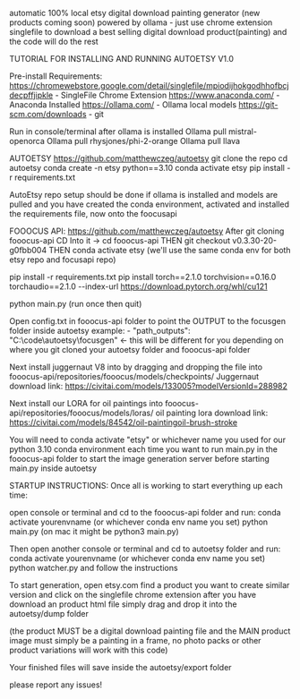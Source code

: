 automatic 100% local etsy digital download painting generator (new products coming soon)
powered by ollama - just use chrome extension singlefile to download a best selling digital download product(painting) and the code will do the rest

TUTORIAL FOR INSTALLING AND RUNNING AUTOETSY V1.0


Pre-install Requirements: https://chromewebstore.google.com/detail/singlefile/mpiodijhokgodhhofbcjdecpffjipkle - SingleFile Chrome Extension
https://www.anaconda.com/ - Anaconda Installed
https://ollama.com/ - Ollama local models
https://git-scm.com/downloads - git

Run in console/terminal after ollama is installed
Ollama pull mistral-openorca
Ollama pull rhysjones/phi-2-orange
Ollama pull llava

AUTOETSY
https://github.com/matthewczeg/autoetsy
git clone the repo
cd autoetsy
conda create -n etsy python==3.10
conda activate etsy
pip install -r requirements.txt

AutoEtsy repo setup should be done if ollama is installed and models are pulled and you have created the conda environment, activated and installed the requirements file, now onto the foocusapi

FOOOCUS API:
https://github.com/matthewczeg/autoetsy
After git cloning fooocus-api
CD Into it -> cd fooocus-api
THEN
git checkout v0.3.30-20-g0fbb004
THEN
conda activate etsy 
(we'll use the same conda env for both etsy repo and focusapi repo)


pip install -r requirements.txt 
pip install torch==2.1.0 torchvision==0.16.0 torchaudio==2.1.0 --index-url https://download.pytorch.org/whl/cu121

python main.py (run once then quit)

Open config.txt in fooocus-api folder to point the OUTPUT to the focusgen folder inside autoetsy
example: - "path_outputs": "C:\\code\\autoetsy\\focusgen" <- this will be different for you depending on where you git cloned your autoetsy folder and fooocus-api folder

Next install juggernaut V8 into by dragging and dropping the file into 
fooocus-api/repositories/fooocus/models/checkpoints/
Juggernaut download link: https://civitai.com/models/133005?modelVersionId=288982

Next install our LORA for oil paintings into
fooocus-api/repositories/fooocus/models/loras/
oil painting lora download link: https://civitai.com/models/84542/oil-paintingoil-brush-stroke

You will need to conda activate "etsy" or whichever name you used for our python 3.10 conda environment each time you want to run main.py in the fooocus-api folder to start the image generation server before starting main.py inside autoetsy


STARTUP INSTRUCTIONS:
Once all is working to start everything up each time:

open console or terminal and cd to the fooocus-api folder and run:
conda activate yourenvname
(or whichever conda env name you set)
python main.py 
(on mac it might be python3 main.py)

Then open another console or terminal and cd to autoetsy folder and run:
conda activate yourenvname
(or whichever conda env name you set)
python watcher.py and follow the instructions

To start generation, open etsy.com find a product you want to create similar version and click on the singlefile chrome extension
after you have download an product html file simply drag and drop it into the autoetsy/dump folder

(the product MUST be a digital download painting file and the MAIN product image must simply be a painting in a frame, no photo packs or other product variations will work with this code)

Your finished files will save inside the autoetsy/export folder

please report any issues!



